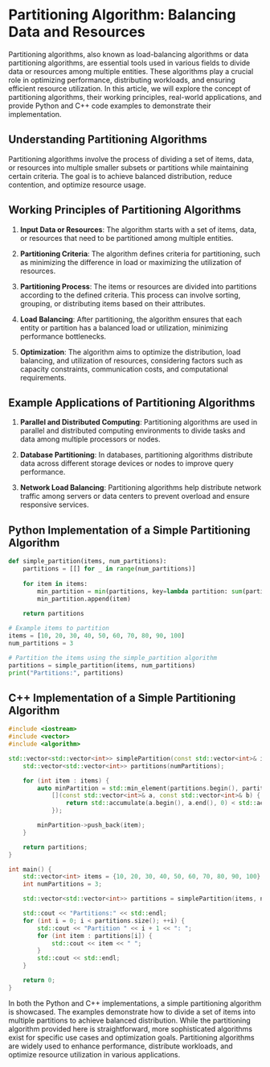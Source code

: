 # Partitioning Algorithm: Balancing Data and Resources

Partitioning algorithms, also known as load-balancing algorithms or data partitioning algorithms, are essential tools used in various fields to divide data or resources among multiple entities. These algorithms play a crucial role in optimizing performance, distributing workloads, and ensuring efficient resource utilization. In this article, we will explore the concept of partitioning algorithms, their working principles, real-world applications, and provide Python and C++ code examples to demonstrate their implementation.

## Understanding Partitioning Algorithms

Partitioning algorithms involve the process of dividing a set of items, data, or resources into multiple smaller subsets or partitions while maintaining certain criteria. The goal is to achieve balanced distribution, reduce contention, and optimize resource usage.

## Working Principles of Partitioning Algorithms

1. **Input Data or Resources**: The algorithm starts with a set of items, data, or resources that need to be partitioned among multiple entities.

2. **Partitioning Criteria**: The algorithm defines criteria for partitioning, such as minimizing the difference in load or maximizing the utilization of resources.

3. **Partitioning Process**: The items or resources are divided into partitions according to the defined criteria. This process can involve sorting, grouping, or distributing items based on their attributes.

4. **Load Balancing**: After partitioning, the algorithm ensures that each entity or partition has a balanced load or utilization, minimizing performance bottlenecks.

5. **Optimization**: The algorithm aims to optimize the distribution, load balancing, and utilization of resources, considering factors such as capacity constraints, communication costs, and computational requirements.

## Example Applications of Partitioning Algorithms

1. **Parallel and Distributed Computing**: Partitioning algorithms are used in parallel and distributed computing environments to divide tasks and data among multiple processors or nodes.

2. **Database Partitioning**: In databases, partitioning algorithms distribute data across different storage devices or nodes to improve query performance.

3. **Network Load Balancing**: Partitioning algorithms help distribute network traffic among servers or data centers to prevent overload and ensure responsive services.

## Python Implementation of a Simple Partitioning Algorithm

```python
def simple_partition(items, num_partitions):
    partitions = [[] for _ in range(num_partitions)]
    
    for item in items:
        min_partition = min(partitions, key=lambda partition: sum(partition))
        min_partition.append(item)
    
    return partitions

# Example items to partition
items = [10, 20, 30, 40, 50, 60, 70, 80, 90, 100]
num_partitions = 3

# Partition the items using the simple_partition algorithm
partitions = simple_partition(items, num_partitions)
print("Partitions:", partitions)
```

## C++ Implementation of a Simple Partitioning Algorithm

```cpp
#include <iostream>
#include <vector>
#include <algorithm>

std::vector<std::vector<int>> simplePartition(const std::vector<int>& items, int numPartitions) {
    std::vector<std::vector<int>> partitions(numPartitions);

    for (int item : items) {
        auto minPartition = std::min_element(partitions.begin(), partitions.end(),
            [](const std::vector<int>& a, const std::vector<int>& b) {
                return std::accumulate(a.begin(), a.end(), 0) < std::accumulate(b.begin(), b.end(), 0);
            });

        minPartition->push_back(item);
    }

    return partitions;
}

int main() {
    std::vector<int> items = {10, 20, 30, 40, 50, 60, 70, 80, 90, 100};
    int numPartitions = 3;

    std::vector<std::vector<int>> partitions = simplePartition(items, numPartitions);

    std::cout << "Partitions:" << std::endl;
    for (int i = 0; i < partitions.size(); ++i) {
        std::cout << "Partition " << i + 1 << ": ";
        for (int item : partitions[i]) {
            std::cout << item << " ";
        }
        std::cout << std::endl;
    }

    return 0;
}
```

In both the Python and C++ implementations, a simple partitioning algorithm is showcased. The examples demonstrate how to divide a set of items into multiple partitions to achieve balanced distribution. While the partitioning algorithm provided here is straightforward, more sophisticated algorithms exist for specific use cases and optimization goals. Partitioning algorithms are widely used to enhance performance, distribute workloads, and optimize resource utilization in various applications.

